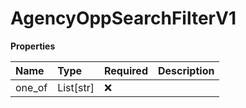 # AgencyOppSearchFilterV1

**Properties**

| Name   | Type      | Required | Description |
| :----- | :-------- | :------- | :---------- |
| one_of | List[str] | ❌       |             |

<!-- This file was generated by liblab | https://liblab.com/ -->

